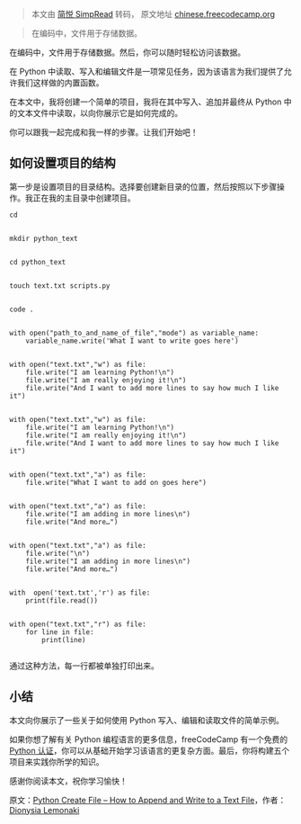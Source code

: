 > 本文由 [简悦 SimpRead](http://ksria.com/simpread/) 转码， 原文地址 [chinese.freecodecamp.org](https://chinese.freecodecamp.org/news/python-create-file-how-to-append-and-write-to-a-text-file/)

> 在编码中，文件用于存储数据。

在编码中，文件用于存储数据。然后，你可以随时轻松访问该数据。

在 Python 中读取、写入和编辑文件是一项常见任务，因为该语言为我们提供了允许我们这样做的内置函数。

在本文中，我将创建一个简单的项目，我将在其中写入、追加并最终从 Python 中的文本文件中读取，以向你展示它是如何完成的。

你可以跟我一起完成和我一样的步骤。让我们开始吧！

**如何设置项目的结构**
-------------

第一步是设置项目的目录结构。选择要创建新目录的位置，然后按照以下步骤操作。我正在我的主目录中创建项目。

```
cd 


mkdir python_text


cd python_text


touch text.txt scripts.py


code .


```

```
with open("path_to_and_name_of_file","mode") as variable_name:
    variable_name.write('What I want to write goes here')


```

```
with open("text.txt","w") as file:
    file.write("I am learning Python!\n")
    file.write("I am really enjoying it!\n")
    file.write("And I want to add more lines to say how much I like it")


```

```
with open("text.txt","w") as file:
    file.write("I am learning Python!\n")
    file.write("I am really enjoying it!\n")
    file.write("And I want to add more lines to say how much I like it")


```

```
with open("text.txt","a") as file:
    file.write("What I want to add on goes here")


```

```
with open("text.txt","a") as file:
    file.write("I am adding in more lines\n")
    file.write("And more…")


```

```
with open("text.txt","a") as file:
    file.write("\n")
    file.write("I am adding in more lines\n")
    file.write("And more…")


```

```
with  open('text.txt','r') as file:
    print(file.read())


```

```
with open("text.txt","r") as file:
    for line in file:
        print(line)


```

通过这种方法，每一行都被单独打印出来。

**小结**
------

本文向你展示了一些关于如何使用 Python 写入、编辑和读取文件的简单示例。

如果你想了解有关 Python 编程语言的更多信息，freeCodeCamp 有一个免费的 [Python 认证](https://chinese.freecodecamp.org/learn/scientific-computing-with-python/)，你可以从基础开始学习该语言的更复杂方面。最后，你将构建五个项目来实践你所学的知识。

感谢你阅读本文，祝你学习愉快！

原文：[Python Create File – How to Append and Write to a Text File](https://www.freecodecamp.org/news/python-create-file-how-to-append-and-write-to-a-text-file/)，作者：[Dionysia Lemonaki](https://www.freecodecamp.org/news/author/dionysia/)